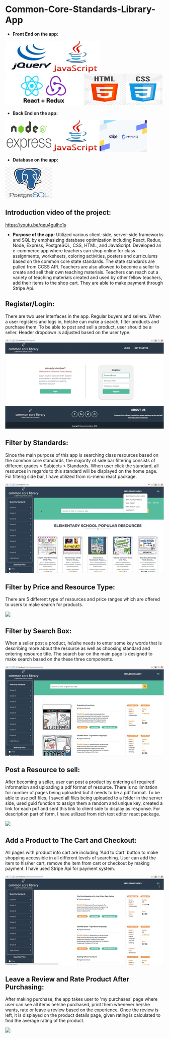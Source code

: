 # Common-Core-Standards-Library-App
* **Front End on the app:**
<div><img src="jQuery.png" height="100px" width="150px"><img src="js.png" height="100px" width="150px"><img src="reactredux.png" height="100px" width="250px"><img src="htmlcss.png" height="100px" width="250px"></div>

* **Back End on the app:**
<div><img src="nodeexpress.png" height="100px" width="150px"><img src="js.png" height="100px" width="150px"><img src="stripe.png" height="100px" width="150px"></div>

* **Database on the app:**
<img src="postgres.png" height="100px" width="150px">

## Introduction video of the project: 
 https://youtu.be/qeu4gulhc1s

* **Purpose of the app:** 
  Utilized various client-side, server-side frameworks and SQL by emphasizing database optimization including React,
Redux, Node, Express, PostgreSQL, CSS, HTML, and JavaScript.
 Developed an e-commerce app where teachers can shop online for class assignments, worksheets, coloring activities,
posters and curriculums based on the common core state standards. The state standards are pulled from CCSS API. Teachers are also allowed to become a seller to create and sell their own teaching materials. Teachers can reach out a variety of teaching materials created and used by other fellow teachers, add their items to the shop cart. They are able to make payment through Stripe Api.

## Register/Login: 
There are two user interfaces in the app. Regular buyers and sellers. When a user registers and logs in, he\she can make a search, filter products and purchase them. To be able to post and sell a product, user should be a seller. Header dropdown is adjusted based on the user type.

![](login.gif)
## Filter by Standards:
Since the main purpose of this app is searching class resources based on the common core standards, the majority of side bar filtering consists of different grades > Subjects > Standards. When user click the standard, all resources in regards to this standard will be displayed on the home page. Fol filterig side bar, I have utilized from rc-menu react package.

![](filterbystandard.gif)
## Filter by Price and Resource Type:
There are 5 different type of resources and price ranges which are offered to users to make search for products. 

![](filterbypriceresource.gif)
## Filter by Search Box:
When a seller post a product, he\she needs to enter some key words that is describing more about the resource as well as choosing standard and entering resource title. The search bar on the main page is designed to make search based on the these three components.

![](searchbytyping.gif)
## Post a Resource to sell:
After becoming a seller, user can post a product by entering all required information and uploading a pdf format of resource. There is no limitation for number of pages being uploaded but it needs to be a pdf format. To be able to use pdf files, I saved all files being uploaded to a folder in the server side, used guid function to assign them a random and unique key, created a link for each pdf and sent this link to client side to display as response. For description part of form, I have utilized from rich text editor react package.

![](postproduct.gif)
## Add a Product to The Cart and Checkout:
All pages with product info cart are including 'Add to Cart' button to make shopping accessible in all different levels of searching. User can add the item to his/her cart, remove the item from cart or checkout by making payment. I have used Stripe Api for payment system.

![](addtocart.gif)
## Leave a Review and Rate Product After Purchasing:
After making purchase, the app takes user to 'my purchases' page where user can see all items he/she purchased, print them whenever he/she wants, rate or leave a review based on the experience. Once the review is left, it is displayed on the product details page, given rating is calculated to find the average rating of the product.

![](rateprint.gif)
